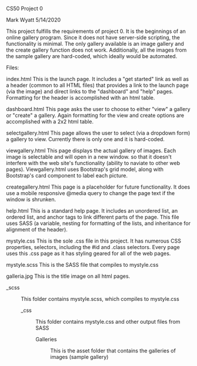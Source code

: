 CS50 Project 0

Mark Wyatt      5/14/2020

This project fulfills the requirements of project 0.  It is the beginnings of an online gallery program.  Since it does 
not have server-side scripting, the functionality is minimal.  The only gallery available is an image gallery and
the create gallery function does not work.  Additionally, all the images from the sample gallery are hard-coded, which
ideally would be automated.

Files:

index.html      This is the launch page.  It includes a "get started" link as well as a header (common to all HTML files)
                that provides a link to the launch page (via the image) and direct links to the "dashboard" and "help" pages.
                Formatting for the header is accomplished with an html table.

dashboard.html  This page asks the user to choose to either "view" a gallery or "create" a gallery.  Again formatting for the
                view and create options are accomplished with a 2x2 html table.

selectgallery.html  This page allows the user to select (via a dropdown form) a gallery to view.  Currently there is only
                    one and it is hard-coded.

viewgallery.html    This page displays the actual gallery of images.  Each image is selectable and will open in a new window.
                    so that it doesn't interfere with the web site's functionality (ability to naviate to other web pages).  Viewgallery.html uses Bootstrap's grid model, along with Bootstrap's card component to label each picture.

creategallery.html  This page is a placeholder for future functionality.  It does use a mobile responsive @media query to change
                    the page text if the window is shrunken.

help.html       This is a standard help page.  It includes an unordered list, an ordered list, and anchor tags to link different
                parts of the page.  This file uses SASS (a variable, nesting for formatting of the lists, and inheritance for alignment
                of the header).

mystyle.css     This is the sole .css file in this project.  It has numerous CSS properties, selectors, including the #id and
                .class selectors.  Every page uses this .css page as it has styling geared for all of the web pages.

mystyle.scss    This is the SASS file that compiles to mystyle.css

galleria.jpg    This is the title image on all html pages.

_scss <dir>     This folder contains mystyle.scss, which compiles to mystyle.css

_css <dir>      This folder contains mystyle.css and other output files from SASS

Galleries <dir> This is the asset folder that contains the galleries of images (sample gallery)